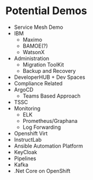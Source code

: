 # Potential Demos

- Service Mesh Demo
- IBM
    - Maximo
    - BAMOE(?)
    - WatsonX
- Administration
    - Migration ToolKit
    - Backup and Recovery
- DeveloperHUB + Dev Spaces
- Compliance Related
- ArgoCD
    - Teams Based Approach
- TSSC
- Monitoring
    - ELK
    - Prometheus/Graphana
    - Log Forwarding
- Openshift Virt
- InstructLab
- Ansible Automation Platform
- KeyCloak
- Pipelines
- Kafka
- .Net Core on OpenShift

